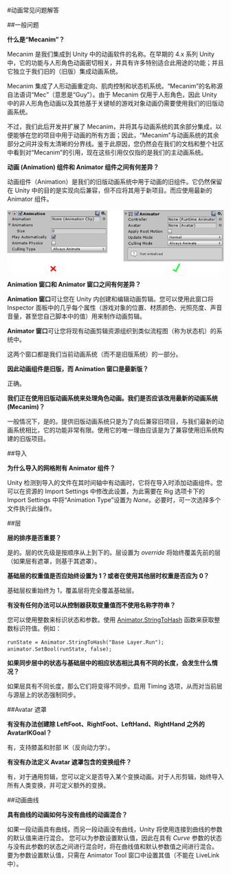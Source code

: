 #动画常见问题解答


##一般问题

**什么是“Mecanim”？**

Mecanim 是我们集成到 Unity 中的动画软件的名称。在早期的 4.x 系列 Unity 中，它的功能与人形角色动画密切相关，并具有许多特别适合此用途的功能；并且它独立于我们旧的（旧版）集成动画系统。

Mecanim 集成了人形动画重定向、肌肉控制和状态机系统。“Mecanim”的名称源自法语词“Mec”（意思是“Guy”）。由于 Mecanim 仅用于人形角色，因此 Unity 中的非人形角色动画以及其他基于关键帧的游戏对象动画仍需要使用我们的旧版动画系统。

不过，我们此后开发并扩展了 Mecanim，并将其与动画系统的其余部分集成，以便能够在您的项目中用于动画的所有方面；因此，“Mecanim”与动画系统的其余部分之间并没有太清晰的分界线。鉴于此原因，您仍然会在我们的文档和整个社区中看到对“Mecanim”的引用，现在这些引用仅仅指的是我们的主动画系统。

**动画 (Animation) 组件和 Animator 组件之间有何差异？**

动画组件（Animation）是我们的旧版动画系统中用于动画的旧组件。它仍然保留在 Unity 中的目的是实现向后兼容，但不应将其用于新项目。而应使用最新的 Animator 组件。

![左：旧版“动画”(Animation) 组件。右：新式的“Animator”组件](../uploads/Main/AnimationFAQAnimationVsAnimatorComponent.png)


**Animation 窗口和 Animator 窗口之间有何差异？**

**Animation 窗口**可让您在 Unity 内创建和编辑动画剪辑。您可以使用此窗口将 Inspector 面板中的几乎每个属性（游戏对象的位置、材质颜色、光照亮度、声音音量，甚至您自己脚本中的值）用来制作动画剪辑。

**Animator 窗口**可让您将现有动画剪辑资源组织到类似流程图（称为状态机）的系统中。

这两个窗口都是我们当前动画系统（而不是旧版系统）的一部分。

**因此动画组件是旧版，而 Animation 窗口是最新版？**

正确。

**我们正在使用旧版动画系统来处理角色动画。我们是否应该改用最新的动画系统 (Mecanim)？**

一般情况下，是的。提供旧版动画系统只是为了向后兼容旧项目，与我们最新的动画系统相比，它的功能非常有限。使用它的唯一理由应该是为了兼容使用旧系统构建的旧版项目。

##导入

**为什么导入的网格附有 Animator 组件？**
	
Unity 检测到导入的文件在其时间轴中有动画时，它将在导入时添加动画组件。您可以在资源的 Import Settings 中修改此设置，为此需要在 Rig 选项卡下的 Import Settings 中将“Animation Type”设置为 _None_。必要时，可一次选择多个文件执行此操作。


##层

**层的排序是否重要？**

是的。层的优先级是按顺序从上到下的。层设置为 _override_ 将始终覆盖先前的层（如果层有遮罩，则基于其遮罩）。

**基础层的权重值是否应始终设置为 1？或者在使用其他层时权重是否应为 0？**

基础层权重始终为 1，覆盖层将完全覆盖基础层。
 


**有没有任何办法可以从控制器获取变量值而不使用名称字符串？**

您可以使用整数来标识状态和参数。使用 [Animator.StringToHash](../ScriptReference/Animator.StringToHash.html) 函数来获取整数标识符值。例如：

````
runState = Animator.StringToHash("Base Layer.Run");
animator.SetBool(runState, false);

````

**如果同步层中的状态与基础层中的相应状态相比具有不同的长度，会发生什么情况？**

如果层具有不同长度，那么它们将变得不同步。启用 Timing 选项，从而对当前层与源层上的状态强制同步。

##Avatar 遮罩


**有没有办法创建除 LeftFoot、RightFoot、LeftHand、RightHand 之外的 AvatarIKGoal？**

有，支持膝盖和肘部 IK（反向动力学）。

**有没有办法定义 Avatar 遮罩包含的变换组件？**

有，对于通用剪辑，您可以定义是否导入某个变换动画。对于人形剪辑，始终导入所有人类变换，并可定义额外的变换。

##动画曲线


**具有曲线的动画如何与没有曲线的动画混合？**

如果一段动画具有曲线，而另一段动画没有曲线，Unity 将使用连接到曲线的参数的默认值来进行混合。
您可以为参数设置默认值，因此在具有 _Curve_ 参数的状态与没有此参数的状态之间进行混合时，将在曲线值和默认参数值之间进行混合。
要为参数设置默认值，只需在 Animator Tool 窗口中设置其值（不能在 LiveLink 中）。
